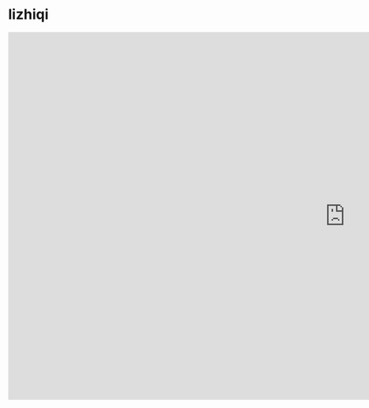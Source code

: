 # lizhiqi

<iframe width="1366" height="747" src="https://www.youtube.com/embed/HyoWTJtp4a4" frameborder="0" allow="accelerometer; autoplay; clipboard-write; encrypted-media; gyroscope; picture-in-picture" allowfullscreen></iframe>
